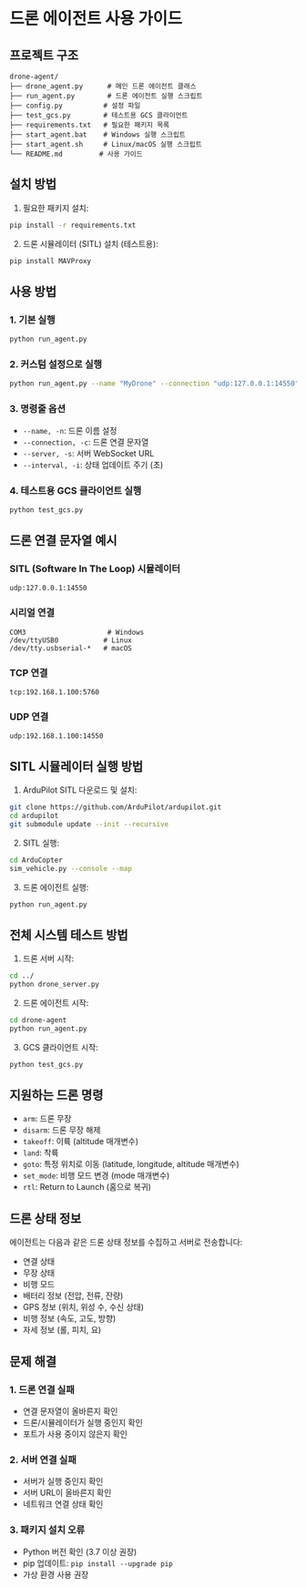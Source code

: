 # 드론 에이전트 사용 가이드

## 프로젝트 구조
```
drone-agent/
├── drone_agent.py      # 메인 드론 에이전트 클래스
├── run_agent.py        # 드론 에이전트 실행 스크립트
├── config.py          # 설정 파일
├── test_gcs.py        # 테스트용 GCS 클라이언트
├── requirements.txt   # 필요한 패키지 목록
├── start_agent.bat    # Windows 실행 스크립트
├── start_agent.sh     # Linux/macOS 실행 스크립트
└── README.md         # 사용 가이드
```

## 설치 방법

1. 필요한 패키지 설치:
```bash
pip install -r requirements.txt
```

2. 드론 시뮬레이터 (SITL) 설치 (테스트용):
```bash
pip install MAVProxy
```

## 사용 방법

### 1. 기본 실행
```bash
python run_agent.py
```

### 2. 커스텀 설정으로 실행
```bash
python run_agent.py --name "MyDrone" --connection "udp:127.0.0.1:14550" --server "ws://192.168.1.100:8765"
```

### 3. 명령줄 옵션
- `--name, -n`: 드론 이름 설정
- `--connection, -c`: 드론 연결 문자열
- `--server, -s`: 서버 WebSocket URL
- `--interval, -i`: 상태 업데이트 주기 (초)

### 4. 테스트용 GCS 클라이언트 실행
```bash
python test_gcs.py
```

## 드론 연결 문자열 예시

### SITL (Software In The Loop) 시뮬레이터
```
udp:127.0.0.1:14550
```

### 시리얼 연결
```
COM3                    # Windows
/dev/ttyUSB0           # Linux
/dev/tty.usbserial-*   # macOS
```

### TCP 연결
```
tcp:192.168.1.100:5760
```

### UDP 연결
```
udp:192.168.1.100:14550
```

## SITL 시뮬레이터 실행 방법

1. ArduPilot SITL 다운로드 및 설치:
```bash
git clone https://github.com/ArduPilot/ardupilot.git
cd ardupilot
git submodule update --init --recursive
```

2. SITL 실행:
```bash
cd ArduCopter
sim_vehicle.py --console --map
```

3. 드론 에이전트 실행:
```bash
python run_agent.py
```

## 전체 시스템 테스트 방법

1. 드론 서버 시작:
```bash
cd ../
python drone_server.py
```

2. 드론 에이전트 시작:
```bash
cd drone-agent
python run_agent.py
```

3. GCS 클라이언트 시작:
```bash
python test_gcs.py
```

## 지원하는 드론 명령

- `arm`: 드론 무장
- `disarm`: 드론 무장 해제
- `takeoff`: 이륙 (altitude 매개변수)
- `land`: 착륙
- `goto`: 특정 위치로 이동 (latitude, longitude, altitude 매개변수)
- `set_mode`: 비행 모드 변경 (mode 매개변수)
- `rtl`: Return to Launch (홈으로 복귀)

## 드론 상태 정보

에이전트는 다음과 같은 드론 상태 정보를 수집하고 서버로 전송합니다:

- 연결 상태
- 무장 상태
- 비행 모드
- 배터리 정보 (전압, 전류, 잔량)
- GPS 정보 (위치, 위성 수, 수신 상태)
- 비행 정보 (속도, 고도, 방향)
- 자세 정보 (롤, 피치, 요)

## 문제 해결

### 1. 드론 연결 실패
- 연결 문자열이 올바른지 확인
- 드론/시뮬레이터가 실행 중인지 확인
- 포트가 사용 중이지 않은지 확인

### 2. 서버 연결 실패
- 서버가 실행 중인지 확인
- 서버 URL이 올바른지 확인
- 네트워크 연결 상태 확인

### 3. 패키지 설치 오류
- Python 버전 확인 (3.7 이상 권장)
- pip 업데이트: `pip install --upgrade pip`
- 가상 환경 사용 권장
